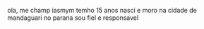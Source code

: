 ola, me champ iasmym
temho 15 anos
nasci e moro na cidade de mandaguari no parana
sou fiel e responsavel
